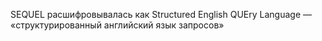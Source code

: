 SEQUEL расшифровывалась как Structured English QUEry Language — «структурированный английский язык запросов»
